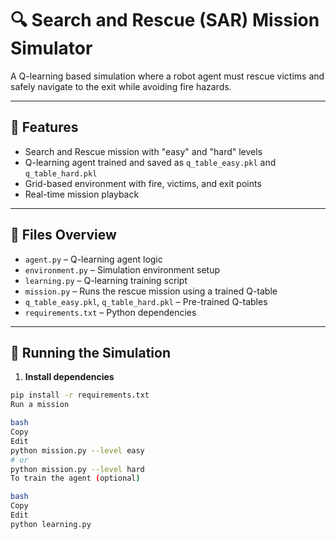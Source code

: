 # 🔍 Search and Rescue (SAR) Mission Simulator

A Q-learning based simulation where a robot agent must rescue victims and safely navigate to the exit while avoiding fire hazards.

---

## 🚀 Features

- Search and Rescue mission with "easy" and "hard" levels
- Q-learning agent trained and saved as `q_table_easy.pkl` and `q_table_hard.pkl`
- Grid-based environment with fire, victims, and exit points
- Real-time mission playback

---

## 📁 Files Overview

- `agent.py` – Q-learning agent logic  
- `environment.py` – Simulation environment setup  
- `learning.py` – Q-learning training script  
- `mission.py` – Runs the rescue mission using a trained Q-table  
- `q_table_easy.pkl`, `q_table_hard.pkl` – Pre-trained Q-tables  
- `requirements.txt` – Python dependencies

---

## 🧪 Running the Simulation

1. **Install dependencies**  
```bash
pip install -r requirements.txt
Run a mission

bash
Copy
Edit
python mission.py --level easy
# or
python mission.py --level hard
To train the agent (optional)

bash
Copy
Edit
python learning.py